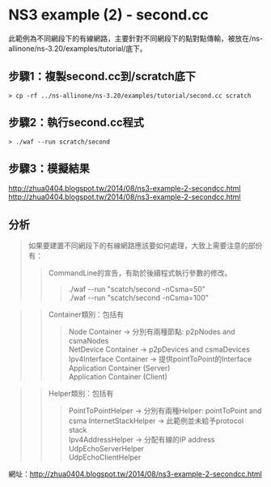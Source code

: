 NS3 example (2) - second.cc
===================================
  此範例為不同網段下的有線網路，主要針對不同網段下的點對點傳輸，被放在/ns-allinone/ns-3.20/examples/tutorial/底下。


步驟1：複製second.cc到/scratch底下
---------------
    > cp -rf ../ns-allinone/ns-3.20/examples/tutorial/second.cc scratch

步驟2：執行second.cc程式
---------------
    > ./waf --run scratch/second

步驟3：模擬結果
-----------------
http://zhua0404.blogspot.tw/2014/08/ns3-example-2-secondcc.html
http://zhua0404.blogspot.tw/2014/08/ns3-example-2-secondcc.html

分析
---------------
> 如果要建置不同網段下的有線網路應該要如何處理，大致上需要注意的部份有：
> > CommandLine的宣告，有助於後續程式執行參數的修改。
> > > ./waf --run "scatch/second -nCsma=50" <br />
> > > ./waf --run "scatch/second -nCsma=100"

> > Container類別：包括有
> > > Node Container -> 分別有兩種節點: p2pNodes and csmaNodes <br />
> > > NetDevice Container -> p2pDevices and csmaDevices <br />
> > > Ipv4Interface Container -> 提供pointToPoint的Interface <br />
> > > Application Container (Server) <br />
> > > Application Container (Client)

> > Helper類別：包括有
> > > PointToPointHelper -> 分別有兩種Helper: pointToPoint and  csma
> > > InternetStackHelper -> 此範例並未給予protocol stack <br />
> > > Ipv4AddressHelper -> 分配有線的IP address <br />
> > > UdpEchoServerHelper <br />
> > > UdpEchoClientHelper

網址：http://zhua0404.blogspot.tw/2014/08/ns3-example-2-secondcc.html
